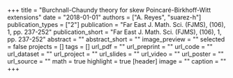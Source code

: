 +++
title = "Burchnall-Chaundy theory for skew Poincaré-Birkhoff-Witt extensions"
date = "2018-01-01"
authors = ["A. Reyes", "suarez-h"]
publication_types = ["2"]
publication = "Far East J.  Math. Sci. (FJMS), (106), 1, pp. 237-252"
publication_short = "Far East J.  Math. Sci. (FJMS), (106), 1, pp. 237-252"
abstract = ""
abstract_short = ""
image_preview = ""
selected = false
projects = []
tags = []
url_pdf = ""
url_preprint = ""
url_code = ""
url_dataset = ""
url_project = ""
url_slides = ""
url_video = ""
url_poster = ""
url_source = ""
math = true
highlight = true
[header]
image = ""
caption = ""
+++
